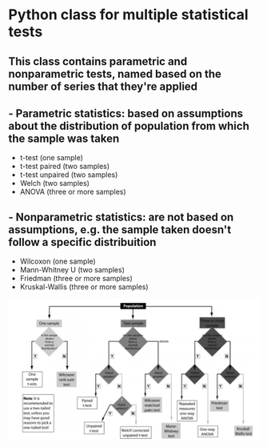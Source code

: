 # Python class for multiple statistical tests

## This class contains parametric and nonparametric tests, named based on the number of series that they're applied

## - Parametric statistics:  based on assumptions about the distribution of population from which the sample was taken
- t-test (one sample)
- t-test paired (two samples)
- t-test unpaired (two samples)
- Welch (two samples)
- ANOVA (three or more samples)

## - Nonparametric statistics: are not based on assumptions, e.g. the sample taken doesn't follow a specific distribuition
- Wilcoxon (one sample) 
- Mann-Whitney U (two samples)
- Friedman (three or more samples)
- Kruskal-Wallis (three or more samples)

![Alt text](tests_tree.png?raw=true "The selection process for the right statistical test")